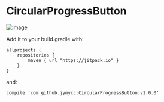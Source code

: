 # CircularProgressButton
![image](https://github.com/jymycc/CircularProgressButton/blob/master/gif/demo_screen_shot.gif)

Add it to your build.gradle with:
```
allprojects {
    repositories {
        maven { url "https://jitpack.io" }
    }
}
```
and:
```
compile 'com.github.jymycc:CircularProgressButton:v1.0.0'
```
